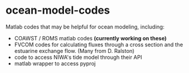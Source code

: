 # ocean-model-codes
Matlab codes that may be helpful for ocean modeling, including:
- COAWST / ROMS matlab codes **(currently working on these)**
- FVCOM codes for calculating fluxes through a cross section and the estuarine exchange flow. (Many from D. Ralston)
- code to access NIWA's tide model through their API
- matlab wrapper to access pyproj
